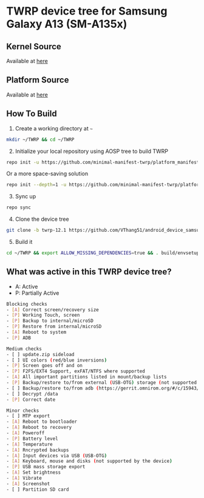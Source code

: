# TWRP device tree for Samsung Galaxy A13 (SM-A135x)

## Kernel Source 
Available at [here](https://github.com/VThang51/android_kernel_samsung_a13xx)

## Platform Source
Available at [here](https://github.com/VThang51/android_platform_samsung_a13)

## How To Build
1. Create a working directory at `~`
```bash
mkdir ~/TWRP && cd ~/TWRP
```
2. Initialize your local repository using AOSP tree to build TWRP
```bash
repo init -u https://github.com/minimal-manifest-twrp/platform_manifest_twrp_aosp.git -b twrp-12.1
```
Or a more space-saving solution
```bash
repo init --depth=1 -u https://github.com/minimal-manifest-twrp/platform_manifest_twrp_aosp.git -b twrp-12.1
```
3. Sync up
```bash
repo sync
```
4. Clone the device tree
```bash
git clone -b twrp-12.1 https://github.com/VThang51/android_device_samsung_a13.git device/samsung/a13
```
5. Build it
```bash
cd ~/TWRP && export ALLOW_MISSING_DEPENDENCIES=true && . build/envsetup.sh && lunch twrp_a13-eng && mka recoveryimage
```

## What was active in this TWRP device tree?
- A: Active
- P: Partially Active
```bash
Blocking checks
- [A] Correct screen/recovery size
- [P] Working Touch, screen
- [P] Backup to internal/microSD
- [P] Restore from internal/microSD
- [A] Reboot to system
- [P] ADB

Medium checks
- [ ] update.zip sideload
- [ ] UI colors (red/blue inversions)
- [P] Screen goes off and on
- [P] F2FS/EXT4 Support, exFAT/NTFS where supported
- [A] All important partitions listed in mount/backup lists
- [P] Backup/restore to/from external (USB-OTG) storage (not supported by the device)
- [ ] Backup/restore to/from adb (https://gerrit.omnirom.org/#/c/15943/)
- [ ] Decrypt /data
- [P] Correct date

Minor checks
- [ ] MTP export
- [A] Reboot to bootloader
- [A] Reboot to recovery
- [A] Poweroff
- [P] Battery level
- [A] Temperature
- [A] Rncrypted backups
- [A] Input devices via USB (USB-OTG)
- [A] Keyboard, mouse and disks (not supported by the device)
- [P] USB mass storage export
- [A] Set brightness
- [A] Vibrate
- [A] Screenshot
- [ ] Partition SD card
```
